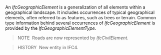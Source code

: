 ﻿An _IfcGeographicElement_ is a generalization of all elements within a geographical landscape. It includes occurrences of typical geographical elements, often referred to as features, such as trees or terrain. Common type information behind several occurrences of _IfcGeographicElement_ is provided by the _IfcGeographicElementType_.

> NOTE &nbsp;Roads are now represented by _IfcCivilElement_.

> HISTORY &nbsp;New entity in IFC4.
